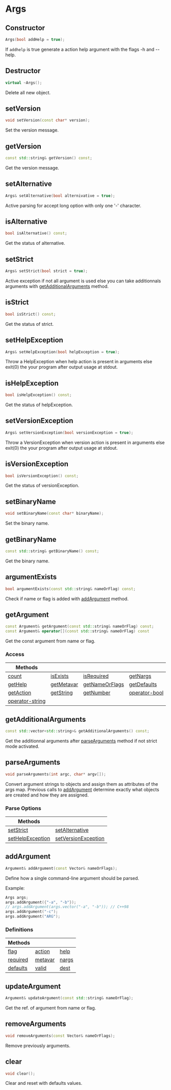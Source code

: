# Args

## Constructor

```cpp
Args(bool addHelp = true);
```

If `addhelp` is true generate a action help argument with the flags -h and --help.

## Destructor

```cpp
virtual ~Args();
```

Delete all new object.

## setVersion

```cpp
void setVersion(const char* version);
```

Set the version message.

## getVersion

```cpp
const std::string& getVersion() const;
```

Get the version message.

## setAlternative

```cpp
Args& setAlternative(bool alternivative = true);
```

Active parsing for accept long option with only one '-' character.

## isAlternative

```cpp
bool isAlternative() const;
```

Get the status of alternative.

## setStrict

```cpp
Args& setStrict(bool strict = true);
```

Active exception if not all argument is used else you can take additionnals arguments with [getAdditionalArguments](#getadditionalarguments) method.

## isStrict

```cpp
bool isStrict() const;
```

Get the status of strict.

## setHelpException

```cpp
Args& setHelpException(bool helpException = true);
```

Throw a HelpException when help action is present in arguments else exit(0) the your program after output usage at stdout.

## isHelpException

```cpp
bool isHelpException() const;
```

Get the status of helpException.

## setVersionException

```cpp
Args& setVersionException(bool versionException = true);
```

Throw a VersionException when version action is present in arguments else exit(0) the your program after output usage at stdout.

## isVersionException

```cpp
bool isVersionException() const;
```

Get the status of versionException.

## setBinaryName

```cpp
void setBinaryName(const char* binaryName);
```

Set the binary name.

## getBinaryName

```cpp
const std::string& getBinaryName() const;
```

Get the binary name.

## argumentExists

```cpp
bool argumentExists(const std::string& nameOrFlag) const;
```

Check if name or flag is added with [addArgument](#addargument) method.

## getArgument

```cpp
const Argument& getArgument(const std::string& nameOrFlag) const;
const Argument& operator[](const std::string& nameOrFlag) const
```

Get the const argument from name or flag.

### Access

|Methods||||
|---|---|---|---|
| [count](argument.md#count) | [isExists](argument.md#action) | [isRequired](argument.md#isRequired) |[getNargs](argument.md#getnargs) |
| [getHelp](argument.md#getHelp) | [getMetavar](argument.md#getMetavar) | [getNameOrFlags](argument.md#getNameOrFlags) |[getDefaults](argument.md#getDefaults) |
| [getAction](argument.md#getAction) | [getString](argument.md#getString) | [getNumber](argument.md#getNumber) |[operator-bool](argument.md#operator-bool) |
| [operator-string](argument.md#operator-string) |

## getAdditionalArguments

```cpp
const std::vector<std::string>& getAdditionalArguments() const;
```

Get the additionnal arguments after [parseArguments](#parsearguments) method if not strict mode activated.

## parseArguments

```cpp
void parseArguments(int argc, char* argv[]);
```

Convert argument strings to objects and assign them as attributes of the args map.
Previous calls to [addArgument](#addargument) determine exactly what objects are created and how they are assigned.

### Parse Options

|Methods||
|---|---|
| [setStrict](#setstrict) | [setAlternative](#setalternative) |
| [setHelpException](#sethelpexception) | [setVersionException](#setversionexception) |

## addArgument

```cpp
Argument& addArgument(const Vector& nameOrFlags);
```

Define how a single command-line argument should be parsed.

Example:
```cpp
Args args;
args.addArgument({"-a", "-b"});
// args.addArgument(args.vector("-a", "-b")); // C++98
args.addArgument("-c");
args.addArgument("ARG");
```

### Definitions

|Methods|||
|---|---|---|
| [flag](argument.md#flag) | [action](argument.md#action) | [help](argument.md#help-1) |
| [required](argument.md#required) | [metavar](argument.md#metavar) | [nargs](argument.md#nargs) |
| [defaults](argument.md#defaults) | [valid](argument.md#valid) | [dest](argument.md#dest) |

## updateArgument

```cpp
Argument& updateArgument(const std::string& nameOrFlag);
```

Get the ref. of argument from name or flag.

## removeArguments

```cpp
void removeArguments(const Vector& nameOrFlags);
```

Remove previously arguments.

## clear

```cpp
void clear();
```

Clear and reset with defaults values.